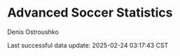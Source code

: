 # Advanced Soccer Statistics
Denis Ostroushko

<!-- gfm -->

Last successful data update: 2025-02-24 03:17:43 CST

